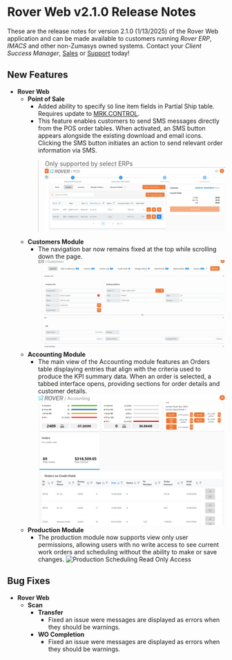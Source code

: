 # Rover Web v2.1.0 Release Notes

<badge text= "Version 2.1.0" vertical="middle" />

<PageHeader />

These are the release notes for version 2.1.0 (1/13/2025) of the Rover Web application and can be made available to customers running _Rover ERP_, _IMACS_ and other non-Zumasys owned systems. Contact your _Client Success Manager_, [Sales](mailto:sales@zumasys.com?subject=Rover%20Web%20v2.1.0) or [Support](mailto:help@zumasys.com?subject=Rover%20Web%20v2.1.0) today!

## New Features

- **Rover Web**
  - **Point of Sale**
    - Added ability to specify `SO` line item fields in Partial Ship table. Requires update to [MRK.CONTROL](../../..//AP-OVERVIEW/AP-ENTRY/AP-E/AP-E-1/CURRENCY-CONTROL/SO-E/MRK-CONTROL/MRK-CONTROL-6/README.md#pos-partial-ship).
    - This feature enables customers to send SMS messages directly from the POS order tables. When activated, an SMS button appears alongside the existing download and email icons. Clicking the SMS button initiates an action to send relevant order information via SMS.
    > Only supported by select ERPs
    ![SMS Order Button](./sms.png)
  - **Customers Module**
    - The navigation bar now remains fixed at the top while scrolling down the page.
    ![Customers Sticky Header](./customers-sticky.gif)
  - **Accounting Module**
    - The main view of the Accounting module features an Orders table displaying entries that align with the criteria used to produce the KPI summary data. When an order is selected, a tabbed interface opens, providing sections for order details and customer details.
    ![Accounting Orders](./accounting-orders.png)
  - **Production Module**
    - The production module now supports view only user permissions, allowing users with no write access to see current work orders and scheduling without the ability to make or save changes.
    ![Production Scheduling Read Only Access](./prod-sched-read-only.gif)
## Bug Fixes

- **Rover Web**
  - **Scan**
    - **Transfer**
      - Fixed an issue were messages are displayed as errors when they should be warnings.
    - **WO Completion**
      - Fixed an issue were messages are displayed as errors when they should be warnings.